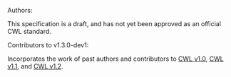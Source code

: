 Authors:

This specification is a draft, and has not yet been approved as an official CWL standard.

Contributors to v1.3.0-dev1:

Incorporates the work of past authors and contributors to [CWL v1.0](https://www.commonwl.org/v1.0/Workflow.html),
 [CWL v1.1](https://www.commonwl.org/v1.1/Workflow.html),
and [CWL v1.2](https://www.commonwl.org/v1.2/Workflow.html).
